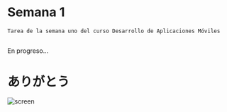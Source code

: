 # Semana 1
    Tarea de la semana uno del curso Desarrollo de Aplicaciones Móviles
##

En progreso...


# ありがとう
![screen](https://64.media.tumblr.com/2a838feb2dc3b712cbe96ca3aa8b961f/4c9c15ca66b1292c-69/s1280x1920/aa2f7ff2bf95ab9e5107cec7bbe09e9f1dbd3c02.pnj)
